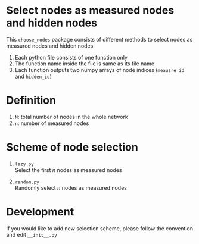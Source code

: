 # Select nodes as measured nodes and hidden nodes
This `choose_nodes` package consists of different methods to select nodes as measured nodes and hidden nodes.

1. Each python file consists of one function only
2. The function name inside the file is same as its file name
3. Each function outputs two numpy arrays of node indices (`meausre_id` and `hidden_id`)  


# Definition
1. `N`: total number of nodes in the whole network
2. `n`: number of measured nodes


# Scheme of node selection
1. `lazy.py`<br>
   Select the first $n$ nodes as measured nodes

2. `random.py`<br>
   Randomly select $n$ nodes as measured nodes


# Development
If you would like to add new selection scheme, please follow the convention and edit `__init__.py`
